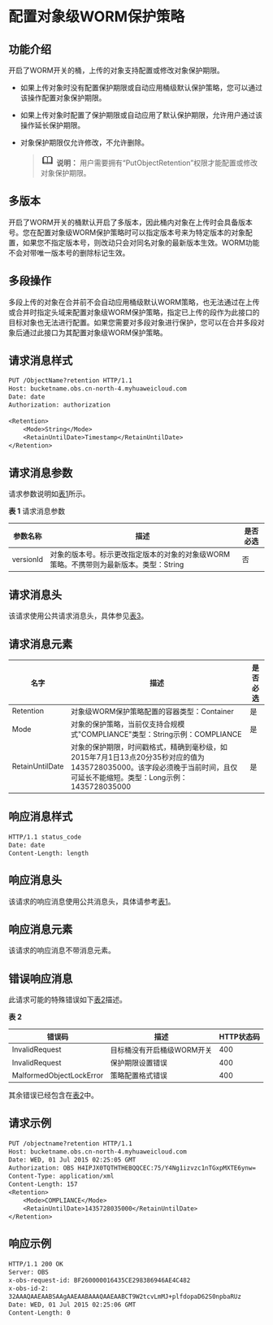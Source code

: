 # 配置对象级WORM保护策略<a name="obs_04_0166"></a>

## 功能介绍<a name="section1418853462"></a>

开启了WORM开关的桶，上传的对象支持配置或修改对象保护期限。

-   如果上传对象时没有配置保护期限或自动应用桶级默认保护策略，您可以通过该操作配置对象保护期限。
-   如果上传对象时配置了保护期限或自动应用了默认保护期限，允许用户通过该操作延长保护期限。
-   对象保护期限仅允许修改，不允许删除。

    >![](public_sys-resources/icon-note.gif) **说明：** 
    >用户需要拥有“PutObjectRetention”权限才能配置或修改对象保护期限。

## 多版本<a name="section166231716962"></a>

开启了WORM开关的桶默认开启了多版本，因此桶内对象在上传时会具备版本号。您在配置对象级WORM保护策略时可以指定版本号来为特定版本的对象配置，如果您不指定版本号，则改动只会对同名对象的最新版本生效。WORM功能不会对带唯一版本号的删除标记生效。

## 多段操作<a name="section212181410230"></a>

多段上传的对象在合并前不会自动应用桶级默认WORM策略，也无法通过在上传或合并时指定头域来配置对象级WORM保护策略，指定已上传的段作为此接口的目标对象也无法进行配置。如果您需要对多段对象进行保护，您可以在合并多段对象后通过此接口为其配置对象级WORM保护策略。

## 请求消息样式<a name="section1688810391961"></a>

```
PUT /ObjectName?retention HTTP/1.1 
Host: bucketname.obs.cn-north-4.myhuaweicloud.com 
Date: date
Authorization: authorization

<Retention>
    <Mode>String</Mode>
    <RetainUntilDate>Timestamp</RetainUntilDate>
</Retention>
```

## 请求消息参数<a name="section1056812491663"></a>

请求参数说明如[表1](#table44298471191845)所示。

**表 1**  请求消息参数

|**参数名称**|**描述**|**是否必选**|
|--|--|--|
|versionId|对象的版本号。标示更改指定版本的对象的对象级WORM策略。不携带则为最新版本。类型：String|否|


## 请求消息头<a name="section326625618613"></a>

该请求使用公共请求消息头，具体参见[表3](构造请求.md#table25197309)。

## 请求消息元素<a name="section2747181671"></a>

|**名字**|**描述**|**是否必选**|
|--|--|--|
|Retention|对象级WORM保护策略配置的容器类型：Container|是|
|Mode|对象的保护策略，当前仅支持合规模式"COMPLIANCE"类型：String示例：COMPLIANCE|是|
|RetainUntilDate|对象的保护期限，时间戳格式，精确到毫秒级，如2015年7月1日13点20分35秒对应的值为1435728035000。该字段必须晚于当前时间，且仅可延长不能缩短。类型：Long示例：1435728035000|是|


## 响应消息样式<a name="section4341481779"></a>

```
HTTP/1.1 status_code
Date: date
Content-Length: length
```

## 响应消息头<a name="section19822152117719"></a>

该请求的响应消息使用公共消息头，具体请参考[表1](返回结果.md#d0e686)。

## 响应消息元素<a name="section1461933014718"></a>

该请求的响应消息不带消息元素。

## 错误响应消息<a name="section4672343878"></a>

此请求可能的特殊错误如下[表2](#table13791928162213)描述。

**表 2** 

|错误码|描述|HTTP状态码|
|--|--|--|
|InvalidRequest|目标桶没有开启桶级WORM开关|400|
|InvalidRequest|保护期限设置错误|400|
|MalformedObjectLockError|策略配置格式错误|400|


其余错误已经包含在[表2](错误码.md#d0e843)中。

## 请求示例<a name="section20891205319711"></a>

```
PUT /objectname?retention HTTP/1.1
Host: bucketname.obs.cn-north-4.myhuaweicloud.com
Date: WED, 01 Jul 2015 02:25:05 GMT
Authorization: OBS H4IPJX0TQTHTHEBQQCEC:75/Y4Ng1izvzc1nTGxpMXTE6ynw=
Content-Type: application/xml
Content-Length: 157
<Retention>
    <Mode>COMPLIANCE</Mode>
    <RetainUntilDate>1435728035000</RetainUntilDate>
</Retention>
```

## 响应示例<a name="section10684516817"></a>

```
HTTP/1.1 200 OK
Server: OBS
x-obs-request-id: BF260000016435CE298386946AE4C482
x-obs-id-2: 32AAAQAAEAABSAAgAAEAABAAAQAAEAABCT9W2tcvLmMJ+plfdopaD62S0npbaRUz
Date: WED, 01 Jul 2015 02:25:06 GMT
Content-Length: 0
```


